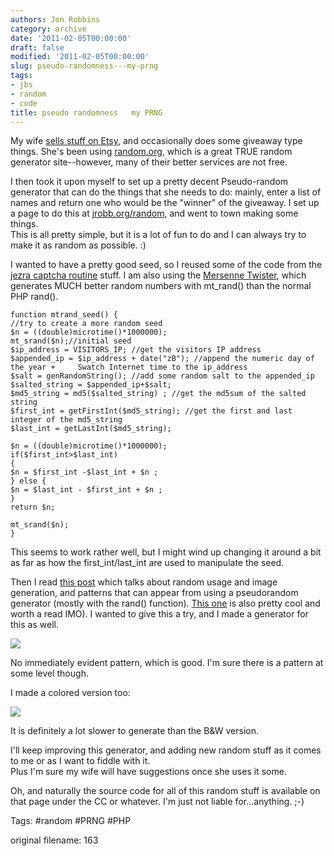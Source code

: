 ```yaml
---
authors: Jon Robbins
category: archive
date: '2011-02-05T00:00:00'
draft: false
modified: '2011-02-05T00:00:00'
slug: pseudo-randomness---my-prng
tags:
- jbs
- random
- code
title: pseudo randomness   my PRNG
---
```


My wife [sells stuff on Etsy](http://www.etsy.com/people/NestofManyColors), and occasionally does some giveaway type things.
She's been using [random.org](http://random.org), which is a great TRUE random generator site--however, many of their better services are not free.

I then took it upon myself to set up a pretty decent Pseudo-random generator that can do the things that she needs to do:  mainly, enter a list of names and return one who would be the "winner" of the giveaway.
I set up a page to do this at [jrobb.org/random](http://jrobb.org/random/), and went to town making some things.  
This is all pretty simple, but it is a lot of fun to do and I can always try to make it as random as possible. :)

I wanted to have a pretty good seed, so I reused some of the code from the [jezra captcha routine](http://jrobb.org/blog/?article=159) stuff.  I am also using the [Mersenne Twister](http://en.wikipedia.org/wiki/Mersenne_twister), which generates MUCH better random numbers with mt_rand() than the normal PHP rand().


```
function mtrand_seed() {
//try to create a more random seed
$n = ((double)microtime()*1000000);
mt_srand($n);//initial seed
$ip_address = VISITORS_IP; //get the visitors IP address
$appended_ip = $ip_address + date("zB"); //append the numeric day of the year + 	Swatch Internet time to the ip_address
$salt = genRandomString(); //add some random salt to the appended_ip
$salted_string = $appended_ip+$salt;
$md5_string = md5($salted_string) ; //get the md5sum of the salted string
$first_int = getFirstInt($md5_string); //get the first and last integer of the md5_string
$last_int = getLastInt($md5_string);

$n = ((double)microtime()*1000000);
if($first_int>$last_int)
{
$n = $first_int -$last_int + $n ;
} else {
$n = $last_int - $first_int + $n ;
}
return $n;

mt_srand($n);
}

```

This seems to work rather well, but I might wind up changing it around a bit as far as how the first_int/last_int are used to manipulate the seed.

Then I read [this post](http://www.boallen.com/random-numbers.html) which talks about random usage and image generation, and patterns that can appear from using a pseudorandom generator (mostly with the rand() function).
[This one](http://cod.ifies.com/2008/05/php-rand01-on-windows-openssl-rand-on.html) is also pretty cool and worth a read IMO).
I wanted to give this a try, and I made a generator for this as well.  


<img src="/random/randompng.php?xlen=256&ylen=256">


No immediately evident pattern, which is good.  I'm sure there is a pattern at some level though.


I  made a colored version too:


<img src="/random/randompng.php?color=1&xlen=256&ylen=256">


It is definitely a lot slower to generate than the B&W version.

I'll keep improving this generator, and adding new random stuff as it comes to me or as I want to fiddle with it.  
Plus I'm sure my wife will have suggestions once she uses it some.

Oh, and naturally the source code for all of this random stuff is available on that page under the CC or whatever.  I'm just not liable for...anything. ;-)


Tags: #random #PRNG #PHP

 original filename: 163
